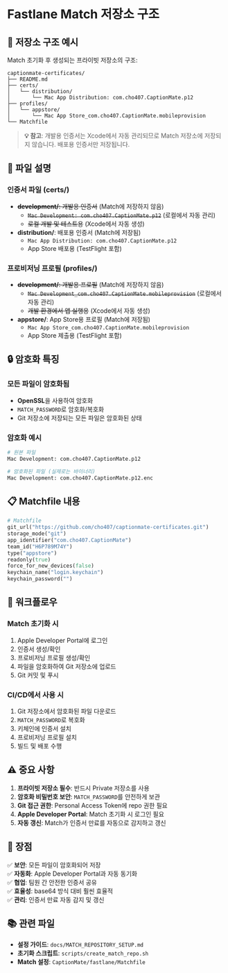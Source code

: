 # Fastlane Match 저장소 구조

## 📁 저장소 구조 예시

Match 초기화 후 생성되는 프라이빗 저장소의 구조:

```
captionmate-certificates/
├── README.md
├── certs/
│   └── distribution/
│       └── Mac App Distribution: com.cho407.CaptionMate.p12
├── profiles/
│   └── appstore/
│       └── Mac App Store_com.cho407.CaptionMate.mobileprovision
└── Matchfile
```

> **💡 참고**: 개발용 인증서는 Xcode에서 자동 관리되므로 Match 저장소에 저장되지 않습니다. 배포용 인증서만 저장됩니다.

## 🔐 파일 설명

### 인증서 파일 (certs/)
- ~~**development/**: 개발용 인증서~~ (Match에 저장하지 않음)
  - ~~`Mac Development: com.cho407.CaptionMate.p12`~~ (로컬에서 자동 관리)
  - ~~로컬 개발 및 테스트용~~ (Xcode에서 자동 생성)
- **distribution/**: 배포용 인증서 (Match에 저장됨)
  - `Mac App Distribution: com.cho407.CaptionMate.p12`
  - App Store 배포용 (TestFlight 포함)

### 프로비저닝 프로필 (profiles/)
- ~~**development/**: 개발용 프로필~~ (Match에 저장하지 않음)
  - ~~`Mac Development_com.cho407.CaptionMate.mobileprovision`~~ (로컬에서 자동 관리)
  - ~~개발 환경에서 앱 실행용~~ (Xcode에서 자동 생성)
- **appstore/**: App Store용 프로필 (Match에 저장됨)
  - `Mac App Store_com.cho407.CaptionMate.mobileprovision`
  - App Store 제출용 (TestFlight 포함)

## 🔒 암호화 특징

### 모든 파일이 암호화됨
- **OpenSSL**을 사용하여 암호화
- `MATCH_PASSWORD`로 암호화/복호화
- Git 저장소에 저장되는 모든 파일은 암호화된 상태

### 암호화 예시
```bash
# 원본 파일
Mac Development: com.cho407.CaptionMate.p12

# 암호화된 파일 (실제로는 바이너리)
Mac Development: com.cho407.CaptionMate.p12.enc
```

## 📋 Matchfile 내용

```ruby
# Matchfile
git_url("https://github.com/cho407/captionmate-certificates.git")
storage_mode("git")
app_identifier("com.cho407.CaptionMate")
team_id("H6P789M74Y")
type("appstore")
readonly(true)
force_for_new_devices(false)
keychain_name("login.keychain")
keychain_password("")
```

## 🔄 워크플로우

### Match 초기화 시
1. Apple Developer Portal에 로그인
2. 인증서 생성/확인
3. 프로비저닝 프로필 생성/확인
4. 파일을 암호화하여 Git 저장소에 업로드
5. Git 커밋 및 푸시

### CI/CD에서 사용 시
1. Git 저장소에서 암호화된 파일 다운로드
2. `MATCH_PASSWORD`로 복호화
3. 키체인에 인증서 설치
4. 프로비저닝 프로필 설치
5. 빌드 및 배포 수행

## ⚠️ 중요 사항

1. **프라이빗 저장소 필수**: 반드시 Private 저장소를 사용
2. **암호화 비밀번호 보안**: `MATCH_PASSWORD`를 안전하게 보관
3. **Git 접근 권한**: Personal Access Token에 repo 권한 필요
4. **Apple Developer Portal**: Match 초기화 시 로그인 필요
5. **자동 갱신**: Match가 인증서 만료를 자동으로 감지하고 갱신

## 🎯 장점

✅ **보안**: 모든 파일이 암호화되어 저장  
✅ **자동화**: Apple Developer Portal과 자동 동기화  
✅ **협업**: 팀원 간 안전한 인증서 공유  
✅ **효율성**: base64 방식 대비 훨씬 효율적  
✅ **관리**: 인증서 만료 자동 감지 및 갱신  

## 📚 관련 파일

- **설정 가이드**: `docs/MATCH_REPOSITORY_SETUP.md`
- **초기화 스크립트**: `scripts/create_match_repo.sh`
- **Match 설정**: `CaptionMate/fastlane/Matchfile`
